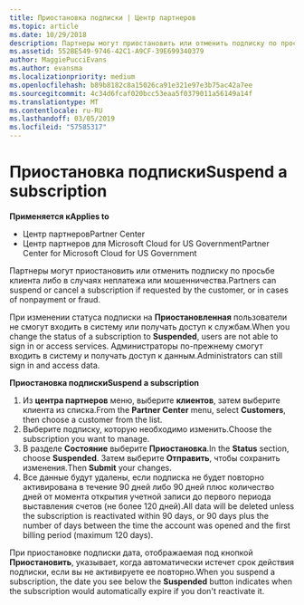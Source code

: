 ```yaml
---
title: Приостановка подписки | Центр партнеров
ms.topic: article
ms.date: 10/29/2018
description: Партнеры могут приостановить или отменить подписку по просьбе клиента либо в случаях неплатежа или мошенничества.
ms.assetid: 552BE549-9746-42C1-A9CF-39E699340379
author: MaggiePucciEvans
ms.author: evansma
ms.localizationpriority: medium
ms.openlocfilehash: b89b8182c8a15026ca91e321e97e3b75ac42a7ee
ms.sourcegitcommit: 4c34d6fcaf020bcc53eaa5f0379011a56149a14f
ms.translationtype: MT
ms.contentlocale: ru-RU
ms.lasthandoff: 03/05/2019
ms.locfileid: "57585317"
---
```

# <a name="suspend-a-subscription"></a><span data-ttu-id="28ede-103">Приостановка подписки</span><span class="sxs-lookup"><span data-stu-id="28ede-103">Suspend a subscription</span></span>

<span data-ttu-id="28ede-104">**Применяется к**</span><span class="sxs-lookup"><span data-stu-id="28ede-104">**Applies to**</span></span>

-  <span data-ttu-id="28ede-105">Центр партнеров</span><span class="sxs-lookup"><span data-stu-id="28ede-105">Partner Center</span></span>
-  <span data-ttu-id="28ede-106">Центр партнеров для Microsoft Cloud for US Government</span><span class="sxs-lookup"><span data-stu-id="28ede-106">Partner Center for Microsoft Cloud for US Government</span></span>


<span data-ttu-id="28ede-107">Партнеры могут приостановить или отменить подписку по просьбе клиента либо в случаях неплатежа или мошенничества.</span><span class="sxs-lookup"><span data-stu-id="28ede-107">Partners can suspend or cancel a subscription if requested by the customer, or in cases of nonpayment or fraud.</span></span>

<span data-ttu-id="28ede-108">При изменении статуса подписки на **Приостановленная** пользователи не смогут входить в систему или получать доступ к службам.</span><span class="sxs-lookup"><span data-stu-id="28ede-108">When you change the status of a subscription to **Suspended**, users are not able to sign in or access services.</span></span> <span data-ttu-id="28ede-109">Администраторы по-прежнему смогут входить в систему и получать доступ к данным.</span><span class="sxs-lookup"><span data-stu-id="28ede-109">Administrators can still sign in and access data.</span></span>

<span data-ttu-id="28ede-110">**Приостановка подписки**</span><span class="sxs-lookup"><span data-stu-id="28ede-110">**Suspend a subscription**</span></span>

1.  <span data-ttu-id="28ede-111">Из **центра партнеров** меню, выберите **клиентов**, затем выберите клиента из списка.</span><span class="sxs-lookup"><span data-stu-id="28ede-111">From the **Partner Center** menu, select **Customers**, then choose a customer from the list.</span></span>
2.  <span data-ttu-id="28ede-112">Выберите подписку, которую необходимо изменить.</span><span class="sxs-lookup"><span data-stu-id="28ede-112">Choose the subscription you want to manage.</span></span>
3.  <span data-ttu-id="28ede-113">В разделе **Состояние** выберите **Приостановка**.</span><span class="sxs-lookup"><span data-stu-id="28ede-113">In the **Status** section, choose **Suspended**.</span></span> <span data-ttu-id="28ede-114">Затем выберите **Отправить**, чтобы сохранить изменения.</span><span class="sxs-lookup"><span data-stu-id="28ede-114">Then **Submit** your changes.</span></span>
4.  <span data-ttu-id="28ede-115">Все данные будут удалены, если подписка не будет повторно активирована в течение 90 дней либо 90 дней плюс количество дней от момента открытия учетной записи до первого периода выставления счетов (не более 120 дней).</span><span class="sxs-lookup"><span data-stu-id="28ede-115">All data will be deleted unless the subscription is reactivated within 90 days, or 90 days plus the number of days between the time the account was opened and the first billing period (maximum 120 days).</span></span>

<span data-ttu-id="28ede-116">При приостановке подписки дата, отображаемая под кнопкой **Приостановить**, указывает, когда автоматически истечет срок действия подписки, если вы не активируете ее повторно.</span><span class="sxs-lookup"><span data-stu-id="28ede-116">When you suspend a subscription, the date you see below the **Suspended** button indicates when the subscription would automatically expire if you don't reactivate it.</span></span> 

